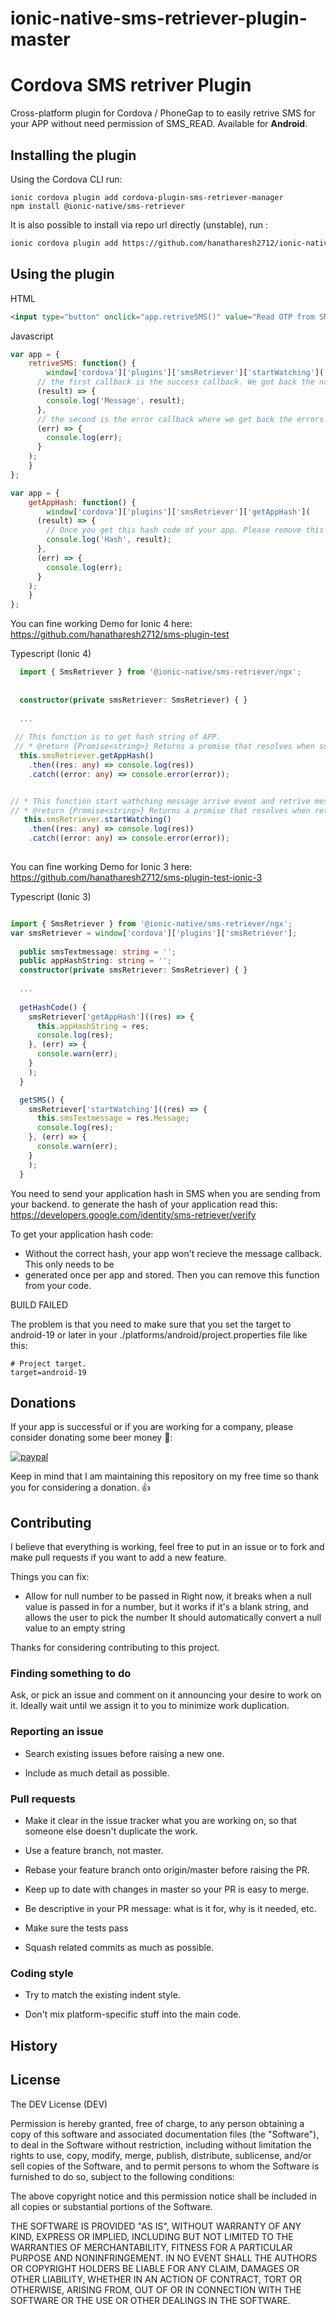 # ionic-native-sms-retriever-plugin-master
# Cordova SMS retriver Plugin

Cross-platform plugin for Cordova / PhoneGap to to easily retrive SMS for your APP without need permission of SMS_READ. Available for **Android**.

## Installing the plugin

Using the Cordova CLI run:

```
ionic cordova plugin add cordova-plugin-sms-retriever-manager
npm install @ionic-native/sms-retriever
```

It is also possible to install via repo url directly (unstable), run :

```sh
ionic cordova plugin add https://github.com/hanatharesh2712/ionic-native-sms-retriever-plugin-master.git
```

## Using the plugin
HTML

```html
<input type="button" onclick="app.retriveSMS()" value="Read OTP from SMS" />
```

Javascript

```js
var app = {
    retriveSMS: function() {
        window['cordova']['plugins']['smsRetriever']['startWatching'](
      // the first callback is the success callback. We got back the native code’s result here.
      (result) => { 
		console.log('Message', result);
	  },
      // the second is the error callback where we get back the errors
      (err) => {
        console.log(err);
      }
    );
    }
};
```
```js
var app = {
    getAppHash: function() {
        window['cordova']['plugins']['smsRetriever']['getAppHash'](
      (result) => { 
		// Once you get this hash code of your app. Please remove this code.
		console.log('Hash', result);
	  },
      (err) => {
        console.log(err);
      }
    );
    }
};
```
You can fine working Demo for Ionic 4 here: https://github.com/hanatharesh2712/sms-plugin-test

  Typescript (Ionic 4)
```typescript
  import { SmsRetriever } from '@ionic-native/sms-retriever/ngx';
 
 
  constructor(private smsRetriever: SmsRetriever) { }
 
  ...
 
 // This function is to get hash string of APP.
 // * @return {Promise<string>} Returns a promise that resolves when successfully generate hash of APP.
  this.smsRetriever.getAppHash()
    .then((res: any) => console.log(res))
    .catch((error: any) => console.error(error));


// * This function start wathching message arrive event and retrive message text.
// * @return {Promise<string>} Returns a promise that resolves when retrives SMS text or TIMEOUT after 5 min.
   this.smsRetriever.startWatching()
    .then((res: any) => console.log(res))
    .catch((error: any) => console.error(error));
 
  ```

You can fine working Demo for Ionic 3 here: https://github.com/hanatharesh2712/sms-plugin-test-ionic-3

  Typescript (Ionic 3)
```typescript

import { SmsRetriever } from '@ionic-native/sms-retriever/ngx';
var smsRetriever = window['cordova']['plugins']['smsRetriever'];
 
  public smsTextmessage: string = '';
  public appHashString: string = '';
  constructor(private smsRetriever: SmsRetriever) { }
 
  ...
 
  getHashCode() {
    smsRetriever['getAppHash']((res) => {
      this.appHashString = res;
      console.log(res);
    }, (err) => {
      console.warn(err);
    }
    );
  }

  getSMS() {
    smsRetriever['startWatching']((res) => {
      this.smsTextmessage = res.Message;
      console.log(res);
    }, (err) => {
      console.warn(err);
    }
    );
  }
  ```

You need to send your application hash in SMS when you are sending from your backend. to generate the hash of your application read this: https://developers.google.com/identity/sms-retriever/verify

To get your application hash code:

* Without the correct hash, your app won't recieve the message callback. This only needs to be
* generated once per app and stored. Then you can remove this function from your code.




BUILD FAILED

The problem is that you need to make sure that you set the target to android-19 or later in your ./platforms/android/project.properties file like this:

    # Project target.
    target=android-19


## Donations

If your app is successful or if you are working for a company, please consider donating some beer money :beer::

[![paypal](https://www.paypalobjects.com/en_US/i/btn/btn_donateCC_LG.gif)](https://www.paypal.com/cgi-bin/webscr?cmd=_s-xclick&hosted_button_id=YP2LMRCJMGTNJ&source=url)

Keep in mind that I am maintaining this repository on my free time so thank you for considering a donation. :+1:


## Contributing

I believe that everything is working, feel free to put in an issue or to fork and make pull requests if you want to add a new feature.

Things you can fix:
* Allow for null number to be passed in
  Right now, it breaks when a null value is passed in for a number, but it works if it's a blank string, and allows the user to pick the number
  It should automatically convert a  null value to an empty string

Thanks for considering contributing to this project.

### Finding something to do

Ask, or pick an issue and comment on it announcing your desire to work on it. Ideally wait until we assign it to you to minimize work duplication.

### Reporting an issue

- Search existing issues before raising a new one.

- Include as much detail as possible.

### Pull requests

- Make it clear in the issue tracker what you are working on, so that someone else doesn't duplicate the work.

- Use a feature branch, not master.

- Rebase your feature branch onto origin/master before raising the PR.

- Keep up to date with changes in master so your PR is easy to merge.

- Be descriptive in your PR message: what is it for, why is it needed, etc.

- Make sure the tests pass

- Squash related commits as much as possible.

### Coding style

- Try to match the existing indent style.

- Don't mix platform-specific stuff into the main code.




## History


## License

The DEV License (DEV)

Permission is hereby granted, free of charge, to any person obtaining a copy of
this software and associated documentation files (the "Software"), to deal in
the Software without restriction, including without limitation the rights to
use, copy, modify, merge, publish, distribute, sublicense, and/or sell copies of
the Software, and to permit persons to whom the Software is furnished to do so,
subject to the following conditions:

The above copyright notice and this permission notice shall be included in all
copies or substantial portions of the Software.

THE SOFTWARE IS PROVIDED "AS IS", WITHOUT WARRANTY OF ANY KIND, EXPRESS OR
IMPLIED, INCLUDING BUT NOT LIMITED TO THE WARRANTIES OF MERCHANTABILITY, FITNESS
FOR A PARTICULAR PURPOSE AND NONINFRINGEMENT. IN NO EVENT SHALL THE AUTHORS OR
COPYRIGHT HOLDERS BE LIABLE FOR ANY CLAIM, DAMAGES OR OTHER LIABILITY, WHETHER
IN AN ACTION OF CONTRACT, TORT OR OTHERWISE, ARISING FROM, OUT OF OR IN
CONNECTION WITH THE SOFTWARE OR THE USE OR OTHER DEALINGS IN THE SOFTWARE.

